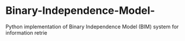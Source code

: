 # Binary-Independence-Model-
Python implementation of Binary Independence Model (BIM) system for information retrie
